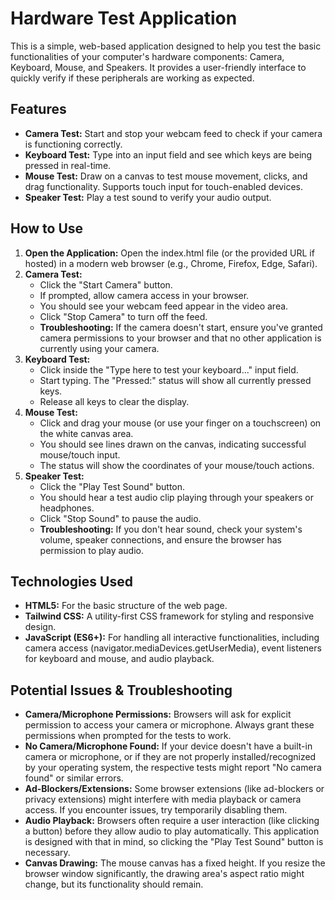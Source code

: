# **Hardware Test Application**

This is a simple, web-based application designed to help you test the basic functionalities of your computer's hardware components: Camera, Keyboard, Mouse, and Speakers. It provides a user-friendly interface to quickly verify if these peripherals are working as expected.

## **Features**

* **Camera Test:** Start and stop your webcam feed to check if your camera is functioning correctly.  
* **Keyboard Test:** Type into an input field and see which keys are being pressed in real-time.  
* **Mouse Test:** Draw on a canvas to test mouse movement, clicks, and drag functionality. Supports touch input for touch-enabled devices.  
* **Speaker Test:** Play a test sound to verify your audio output.

## **How to Use**

1. **Open the Application:** Open the index.html file (or the provided URL if hosted) in a modern web browser (e.g., Chrome, Firefox, Edge, Safari).  
2. **Camera Test:**  
   * Click the "Start Camera" button.  
   * If prompted, allow camera access in your browser.  
   * You should see your webcam feed appear in the video area.  
   * Click "Stop Camera" to turn off the feed.  
   * **Troubleshooting:** If the camera doesn't start, ensure you've granted camera permissions to your browser and that no other application is currently using your camera.  
3. **Keyboard Test:**  
   * Click inside the "Type here to test your keyboard..." input field.  
   * Start typing. The "Pressed:" status will show all currently pressed keys.  
   * Release all keys to clear the display.  
4. **Mouse Test:**  
   * Click and drag your mouse (or use your finger on a touchscreen) on the white canvas area.  
   * You should see lines drawn on the canvas, indicating successful mouse/touch input.  
   * The status will show the coordinates of your mouse/touch actions.  
5. **Speaker Test:**  
   * Click the "Play Test Sound" button.  
   * You should hear a test audio clip playing through your speakers or headphones.  
   * Click "Stop Sound" to pause the audio.  
   * **Troubleshooting:** If you don't hear sound, check your system's volume, speaker connections, and ensure the browser has permission to play audio.

## **Technologies Used**

* **HTML5:** For the basic structure of the web page.  
* **Tailwind CSS:** A utility-first CSS framework for styling and responsive design.  
* **JavaScript (ES6+):** For handling all interactive functionalities, including camera access (navigator.mediaDevices.getUserMedia), event listeners for keyboard and mouse, and audio playback.

## **Potential Issues & Troubleshooting**

* **Camera/Microphone Permissions:** Browsers will ask for explicit permission to access your camera or microphone. Always grant these permissions when prompted for the tests to work.  
* **No Camera/Microphone Found:** If your device doesn't have a built-in camera or microphone, or if they are not properly installed/recognized by your operating system, the respective tests might report "No camera found" or similar errors.  
* **Ad-Blockers/Extensions:** Some browser extensions (like ad-blockers or privacy extensions) might interfere with media playback or camera access. If you encounter issues, try temporarily disabling them.  
* **Audio Playback:** Browsers often require a user interaction (like clicking a button) before they allow audio to play automatically. This application is designed with that in mind, so clicking the "Play Test Sound" button is necessary.  
* **Canvas Drawing:** The mouse canvas has a fixed height. If you resize the browser window significantly, the drawing area's aspect ratio might change, but its functionality should remain.

